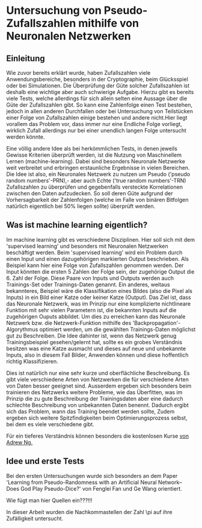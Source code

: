 # Untersuchung von Pseudo-Zufallszahlen mithilfe von Neuronalen Netzwerken

## Einleitung
Wie zuvor bereits erklärt wurde, haben Zufallszahlen viele Anwendungsbereiche, besonders in der Cryptographie, beim Glücksspiel 
oder bei Simulationen. Die Überprüfung der Güte solcher Zufallszahlen ist deshalb eine wichtige aber auch schwierige Aufgabe. 
Hierzu gibt es bereits viele Tests, welche allerdings für sich allein selten eine Aussage über die Güte der Zufallszahlen gibt.
So kann eine Zahlenfolge einen Test bestehen, jedoch in allen anderen Durchfallen oder bei Untersuchung von Teilstücken einer
Folge von Zufallszahlen einige bestehen und andere nicht.Hier liegt vorallem das Problem vor, dass immer nur eine Endliche 
Folge vorliegt, wirklich Zufall allerdings nur bei einer unendlich langen Folge untersucht werden könnte.

Eine völlig andere Idee als bei herkömmlichen Tests, in denen jeweils Gewisse Kriterien überprüft werden, ist die Nutzung von 
Maschinellem Lernen (machine-learning). Dabei sind besonders Neuronale Netzwerke weit verbreitet und erbringen erstaunliche 
Ergebnisse in vielen Bereichen. Die Idee ist also, ein Neuronales Netzwerk zu nutzen um Pseudo ('pseudo random numbers'-PRN),- 
aber auch Echte ('true random numbers'-TRN) Zufallszahlen zu überprüfen und gegebenfalls versteckte Korrelationen zwischen den Daten aufzudecken. 
So soll deren Güte aufgrund der Vorhersagbarkeit der Zahlenfolgen (welche im Falle von binären Bitfolgen natürlich 
eigentlich bei 50% liegen sollte) überprüft werden.


## Was ist machine learning eigentlich?
Im machine learning gibt es verschiedene Disziplinen. Hier soll sich mit dem 'supervised learning' und besonders mit Neuronalen Netzwerken beschäftigt werden. Beim 'supervised learning' wird ein Problem durch einen Input und einen dazugehörigen markierten Output beschrieben. Als Beispiel kann hier eine Folge von Zufallszahlen genommen werden. Der Input könnten die ersten 5 Zahlen der Folge sein, der zugehörige Output die 6. Zahl der Folge. Diese Paare von Inputs und Outputs werden auch Trainings-Set oder Trainings-Daten genannt. Ein anderes, weitaus bekannteres, Beispiel wäre die Klassifikation eines Bildes (also die Pixel als Inputs) in ein Bild einer Katze oder keiner Katze (Output). Das Ziel ist, dass das Neuronale Netzwerk, was im Prinzip nur eine komplizierte nichtlineare Funktion mit sehr vielen Parametern ist, die bekannten Inputs auf die zugehörigen Ouputs abbildet.
Um  dies zu erreichen kann das Neuronale Netzwerk bzw. die Netzwerk-Funktion mithilfe des 'Backpropagation'-Algorythmus optimiert werden, um die gewählten Trainings-Daten möglichst gut zu Beschreiben. 
Die Idee dahinter ist, wenn das Netzwerk genug Trainingsbeispiel gesehen/gelernt hat, sollte es ein grobes Verständnis besitzen was eine Katze ausmacht und dieses auf neue und unbekannte Inputs, also in diesem Fall Bilder, Anwenden können und diese hoffentlich richtig Klassifizieren.

Dies ist natürlich nur eine sehr kurze und oberflächliche Beschreibung. Es gibt viele verschiedene Arten von Netzwerken die für verschiedene Arten von Daten besser geeignet sind. Ausserdem ergeben sich besonders beim trainieren des Netzwerks weitere Probleme, wie das Überfitten, was im Prinzip die zu gute Beschreibung der Trainingsdaten aber eine dadurch schlechte Beschreibung von unbekannten Daten benennt. Dadurch ergibt sich das Problem, wann das Training beendet werden sollte, Zudem ergeben sich weitere Spitzfindigkeiten beim Optimierungsprozess selbst, bei dem es viele verschiedene gibt.

Für ein tieferes Verständnis können besonders die kostenlosen Kurse [von Adrew Ng.]()

## Idee und erste Tests
Bei den ersten Untersuchungen wurde sich besonders an dem Paper 'Learning from Pseudo-Randomness with an
Artificial Neural Network– Does God Play Pseudo-Dice?' von Fenglei Fan und Ge Wang orientiert.

Wie fügt man hier Quellen ein???!!!

In dieser Arbeit wurden die Nachkommastellen der Zahl \pi auf ihre Zufälligkeit untersucht. 

